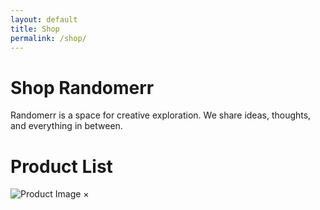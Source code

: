 ```yaml
---
layout: default
title: Shop
permalink: /shop/
---
```


# Shop Randomerr

Randomerr is a space for creative exploration. We share ideas, thoughts, and everything in between.


<title>Product Display</title>

<div class="container" id="product-container">
  <h1>Product List</h1>
</div>

<!-- Modal for product details -->
<div class="modal" id="product-modal">
  <div class="modal-content">
    <div class="modal-header">
      <img id="modal-main-image" src="" alt="Product Image">
      <span class="close" id="modal-close">&times;</span>
    </div>
    <div id="modal-body">
      <!-- Variant gallery and product details will be inserted here dynamically -->
    </div>
  </div>
</div>
